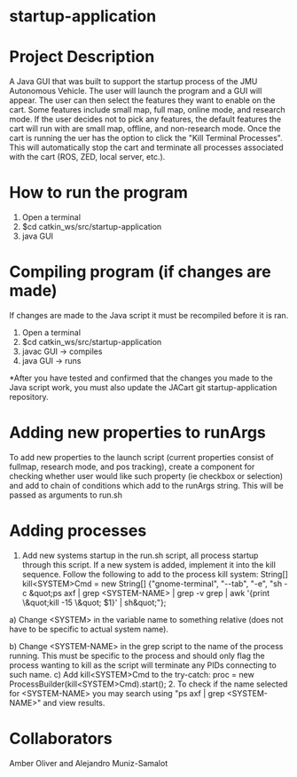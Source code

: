 # startup-application
# Project Description
A Java GUI that was built to support the startup process of the JMU Autonomous Vehicle. The
user will launch the program and a GUI will appear. The user can then select the features they
want to enable on the cart. Some features include small map, full map, online mode, and
research mode. If the user decides not to pick any features, the default features the cart will
run with are small map, offline, and non-research mode. Once the cart is running the uer has
the option to click the &quot;Kill Terminal Processes&quot;. This will automatically stop the cart and
terminate all processes associated with the cart (ROS, ZED, local server, etc.).

# How to run the program
1. Open a terminal
2. $cd catkin_ws/src/startup-application
3. java GUI

# Compiling program (if changes are made)
If changes are made to the Java script it must be recompiled before it is ran.
1. Open a terminal
2. $cd catkin_ws/src/startup-application
3. javac GUI -&gt; compiles
4. java GUI -&gt; runs

*After you have tested and confirmed that the changes you made to the Java script work, you
must also update the JACart git startup-application repository.

# Adding new properties to runArgs
To add new properties to the launch script (current properties consist of fullmap, research
mode, and pos tracking), create a component for checking whether user would like such
property (ie checkbox or selection) and add to chain of conditions which add to the runArgs
string. This will be passed as arguments to run.sh

# Adding processes
1. Add new systems startup in the run.sh script, all process startup through this script. If a new
system is added, implement it into the kill sequence. Follow the following to add to the process
kill system:
String[] kill&lt;SYSTEM&gt;Cmd = new String[] {&quot;gnome-terminal&quot;, &quot;--tab&quot;, &quot;-e&quot;, &quot;sh -c \&quot;ps axf | grep
&lt;SYSTEM-NAME&gt; | grep -v grep | awk &#39;{print \\\&quot;kill -15 \\\&quot; $1}&#39; | sh\&quot;&quot;};

a) Change &lt;SYSTEM&gt; in the variable name to something relative (does not have to be specific
to actual system name).

b) Change &lt;SYSTEM-NAME&gt; in the grep script to the name of the process running. This must be
specific to the process and should only flag the process wanting to kill as the script will
terminate any PIDs connecting to such name.
c) Add kill&lt;SYSTEM&gt;Cmd to the try-catch: proc = new ProcessBuilder(kill&lt;SYSTEM&gt;Cmd).start();
2. To check if the name selected for &lt;SYSTEM-NAME&gt; you may search using &quot;ps axf | grep
&lt;SYSTEM-NAME&gt;&quot; and view results.
# Collaborators
Amber Oliver and Alejandro Muniz-Samalot

